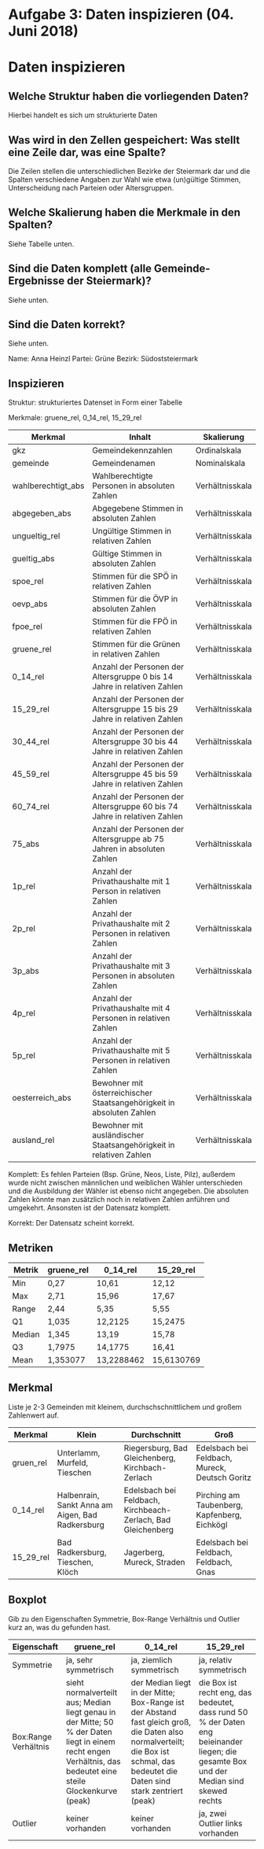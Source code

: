 Aufgabe 3: Daten inspizieren (04. Juni 2018)
======================================================================

# Daten inspizieren
## Welche Struktur haben die vorliegenden Daten?
Hierbei handelt es sich um strukturierte Daten

## Was wird in den Zellen gespeichert: Was stellt eine Zeile dar, was eine Spalte?
Die Zeilen stellen die unterschiedlichen Bezirke der Steiermark dar und die Spalten verschiedene Angaben zur Wahl wie etwa (un)gültige Stimmen, Unterscheidung nach Parteien oder Altersgruppen. 

## Welche Skalierung haben die Merkmale in den Spalten?
Siehe Tabelle unten.

## Sind die Daten komplett (alle Gemeinde-Ergebnisse der Steiermark)?
Siehe unten.

## Sind die Daten korrekt?
Siehe unten.

Name: Anna Heinzl
Partei: Grüne
Bezirk: Südoststeiermark


## Inspizieren

Struktur: strukturiertes Datenset in Form einer Tabelle

Merkmale: gruene_rel, 0_14_rel, 15_29_rel

| Merkmal | Inhalt | Skalierung |
|---------|---------|----------------|
| gkz | Gemeindekennzahlen | Ordinalskala |
| gemeinde |Gemeindenamen | Nominalskala |
| wahlberechtigt_abs | Wahlberechtigte Personen in absoluten Zahlen | Verhältnisskala |
| abgegeben_abs | Abgegebene Stimmen in absoluten Zahlen | Verhältnisskala |
| ungueltig_rel | Ungültige Stimmen in relativen Zahlen | Verhältnisskala |
| gueltig_abs | Gültige Stimmen in absoluten Zahlen | Verhältnisskala |
| spoe_rel | Stimmen für die SPÖ in relativen Zahlen | Verhältnisskala |
| oevp_abs |Stimmen für die ÖVP in absoluten Zahlen | Verhältnisskala |
| fpoe_rel | Stimmen für die FPÖ in relativen Zahlen | Verhältnisskala |
| gruene_rel | Stimmen für die Grünen in relativen Zahlen | Verhältnisskala |
| 0_14_rel | Anzahl der Personen der Altersgruppe 0 bis 14 Jahre in relativen Zahlen | Verhältnisskala |
| 15_29_rel | Anzahl der Personen der Altersgruppe 15 bis 29 Jahre in relativen Zahlen | Verhältnisskala |
| 30_44_rel | Anzahl der Personen der Altersgruppe 30 bis 44 Jahre in relativen Zahlen | Verhältnisskala |
| 45_59_rel | Anzahl der Personen der Altersgruppe 45 bis 59 Jahre in relativen Zahlen | Verhältnisskala |
| 60_74_rel | Anzahl der Personen der Altersgruppe 60 bis 74 Jahre in relativen Zahlen | Verhältnisskala |
| 75_abs | Anzahl der Personen der Altersgruppe ab 75 Jahren in absoluten Zahlen | Verhältnisskala |
| 1p_rel | Anzahl der Privathaushalte mit 1 Person in relativen Zahlen| Verhältnisskala |
| 2p_rel | Anzahl der Privathaushalte mit 2 Personen in relativen Zahlen | Verhältnisskala |
| 3p_abs | Anzahl der Privathaushalte mit 3 Personen in absoluten Zahlen | Verhältnisskala |
| 4p_rel | Anzahl der Privathaushalte mit 4 Personen in relativen Zahlen | Verhältnisskala |
| 5p_rel | Anzahl der Privathaushalte mit 5 Personen in relativen Zahlen| Verhältnisskala |
| oesterreich_abs | Bewohner mit österreichischer Staatsangehörigkeit in absoluten Zahlen | Verhältnisskala | 
| ausland_rel |Bewohner mit ausländischer Staatsangehörigkeit in relativen Zahlen| Verhältnisskala |

Komplett: Es fehlen Parteien (Bsp. Grüne, Neos, Liste, Pilz), außerdem wurde nicht zwischen männlichen und weiblichen Wähler unterschieden und die Ausbildung der Wähler ist ebenso nicht angegeben. Die absoluten Zahlen könnte man zusätzlich noch in relativen Zahlen anführen und umgekehrt. Ansonsten ist der Datensatz komplett.

Korrekt: Der Datensatz scheint korrekt. 
 
 
## Metriken

| Metrik | gruene_rel | 0_14_rel | 15_29_rel |
|--------|------------|----------|------------|
| Min | 0,27 | 10,61 | 12,12 |
| Max | 2,71 | 15,96 | 17,67 |
| Range | 2,44 | 5,35 | 5,55 |
| Q1 | 1,035 | 12,2125 | 15,2475 |
| Median | 1,345 | 13,19 | 15,78 |
| Q3 | 1,7975 | 14,1775 | 16,41 |
| Mean | 1,353077 | 13,2288462 | 15,6130769 |


## Merkmal 

Liste je 2-3 Gemeinden mit kleinem, durchschschnittlichem und großem Zahlenwert auf.

| Merkmal | Klein | Durchschnitt | Groß |
|---------|-------|--------------|------|
| gruen_rel | Unterlamm, Murfeld, Tieschen | Riegersburg, Bad Gleichenberg, Kirchbach-Zerlach | Edelsbach bei Feldbach, Mureck, Deutsch Goritz|
| 0_14_rel | Halbenrain, Sankt Anna am Aigen, Bad Radkersburg| Edelsbach bei Feldbach, Kirchbeach-Zerlach, Bad Gleichenberg |Pirching am Taubenberg, Kapfenberg, Eichkögl |
| 15_29_rel | Bad Radkersburg, Tieschen, Klöch| Jagerberg, Mureck, Straden | Edelsbach bei Feldbach, Feldbach, Gnas|



## Boxplot

Gib zu den Eigenschaften Symmetrie, Box-Range Verhältnis und Outlier kurz an, was du gefunden hast.

| Eigenschaft | gruene_rel | 0_14_rel | 15_29_rel |
|-------------|---------|---------|---------|
| Symmetrie | ja, sehr symmetrisch | ja, ziemlich symmetrisch| ja, relativ symmetrisch |  
| Box:Range Verhältnis | sieht normalverteilt aus; Median liegt genau in der Mitte; 50 % der Daten liegt in einem recht engen Verhältnis, das bedeutet eine steile Glockenkurve (peak) | der Median liegt in der Mitte; Box-Range ist der Abstand fast gleich groß, die Daten also normalverteilt; die Box ist schmal, das bedeutet die Daten sind stark zentriert (peak) |die Box ist recht eng, das bedeutet, dass rund 50 % der Daten eng beieinander liegen; die gesamte Box und der Median sind skewed rechts | 
| Outlier | keiner vorhanden | keiner vorhanden |ja, zwei Outlier links vorhanden | 




